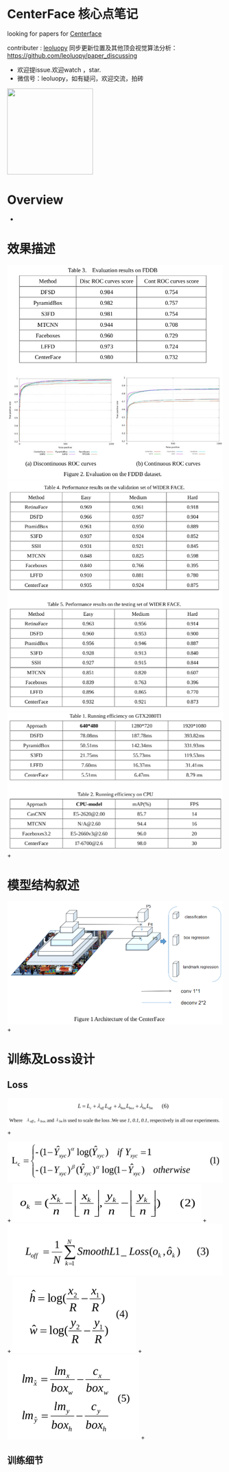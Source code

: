 

# CenterFace 核心点笔记

looking for papers for [Centerface](https://arxiv.org/ftp/arxiv/papers/1911/1911.03599.pdf)

contributer : [leoluopy](https://github.com/leoluopy)
同步更新位置及其他顶会视觉算法分析：https://github.com/leoluopy/paper_discussing
+ 欢迎提issue.欢迎watch ，star.
+ 微信号：leoluopy，如有疑问，欢迎交流，拍砖

<img width="200" height="200" src="https://github.com/leoluopy/paper_discussing/blob/master/wechat_id.jpeg"/>


# Overview
+ 


# 效果描述
![](./runRet.png)
![](./runRet2.png)
![](./runEffe.png)
+ 



# 模型结构叙述
![](./arch.png)
+ 



# 训练及Loss设计
## Loss
![](./Lall.png)
+

![](./Lc.png)
+
![](./Ok.png)
+
![](./Loff.png)
+
![](./Lbox.png)
+
![](./Lkeypoint.png)
+

## 训练细节





